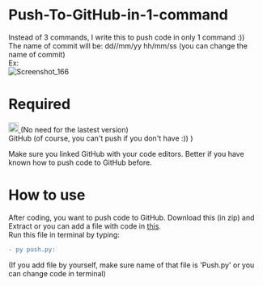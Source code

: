 # Push-To-GitHub-in-1-command
Instead of 3 commands, I write this to push code in only 1 command :)) 
<br>The name of commit will be: dd//mm/yy hh/mm/ss (you can change the name of commit)
<br>Ex: 
<br>![Screenshot_166](https://user-images.githubusercontent.com/104601534/174460337-8a49f6dd-e4bf-4554-a1bf-9cb1f937f06a.png)

# Required
</a>
  <a href="https://www.python.org/downloads/">
    <img src="https://img.shields.io/badge/Python-3.10-blue" height="20" alt="Python"> 
  </a> (No need for the lastest version)
<br>
GitHub (of course, you can't push if you don't have :)) )

Make sure you linked GitHub with your code editors. Better if you have known how to push code to GitHub before. 


# How to use
After coding, you want to push code to GitHub. Download this (in zip) and Extract or you can add a file with code in [this](https://github.com/104-wonohfor/Push-To-GitHub-in-1-command/blob/badcca74dd392dfb15d637c09786a85ef711ff9c/Push.py).  
Run this file in terminal by typing: 
```diff
- ️py push.py:
``` 
(If you add file by yourself, make sure name of that file is 'Push.py' or you can change code in terminal)



